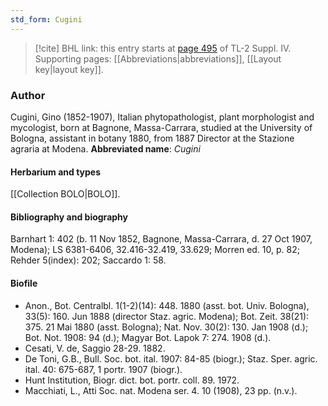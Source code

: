 ```yaml
---
std_form: Cugini
---
```


> [!cite] BHL link: this entry starts at [page 495](https://www.biodiversitylibrary.org/page/33266172) of TL-2 Suppl. IV.
> Supporting pages: [[Abbreviations|abbreviations]], [[Layout key|layout key]].

### Author

Cugini, Gino (1852-1907), Italian phytopathologist, plant morphologist and mycologist, born at Bagnone, Massa-Carrara, studied at the University of Bologna, assistant in botany 1880, from 1887 Director at the Stazione agraria at Modena. 
**Abbreviated name**: *Cugini*

#### Herbarium and types

[[Collection BOLO|BOLO]].

#### Bibliography and biography

Barnhart 1: 402 (b. 11 Nov 1852, Bagnone, Massa-Carrara, d. 27 Oct 1907, Modena); LS 6381-6406, 32.416-32.419, 33.629; Morren ed. 10, p. 82; Rehder 5(index): 202; Saccardo 1: 58.

#### Biofile

- Anon., Bot. Centralbl. 1(1-2)(14): 448. 1880 (asst. bot. Univ. Bologna), 33(5): 160. Jun 1888 (director Staz. agric. Modena); Bot. Zeit. 38(21): 375. 21 Mai 1880 (asst. Bologna); Nat. Nov. 30(2): 130. Jan 1908 (d.); Bot. Not. 1908: 94 (d.); Magyar Bot. Lapok 7: 274. 1908 (d.).
- Cesati, V. de, Saggio 28-29. 1882.
- De Toni, G.B., Bull. Soc. bot. ital. 1907: 84-85 (biogr.); Staz. Sper. agric. ital. 40: 675-687, 1 portr. 1907 (biogr.).
- Hunt Institution, Biogr. dict. bot. portr. coll. 89. 1972.
- Macchiati, L., Atti Soc. nat. Modena ser. 4. 10 (1908), 23 pp. (n.v.).

